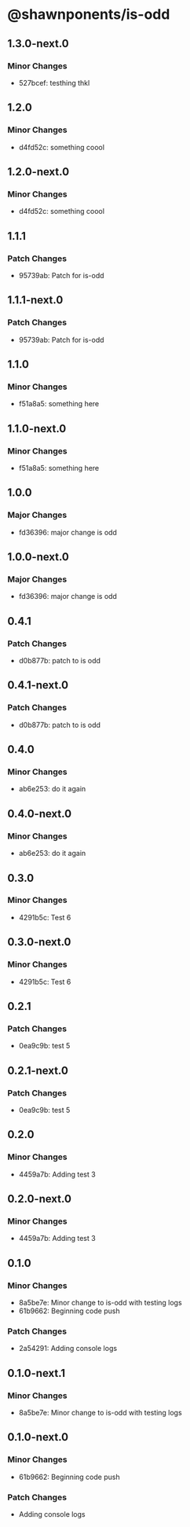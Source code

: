 # @shawnponents/is-odd

## 1.3.0-next.0

### Minor Changes

- 527bcef: testhing thkl

## 1.2.0

### Minor Changes

- d4fd52c: something coool

## 1.2.0-next.0

### Minor Changes

- d4fd52c: something coool

## 1.1.1

### Patch Changes

- 95739ab: Patch for is-odd

## 1.1.1-next.0

### Patch Changes

- 95739ab: Patch for is-odd

## 1.1.0

### Minor Changes

- f51a8a5: something here

## 1.1.0-next.0

### Minor Changes

- f51a8a5: something here

## 1.0.0

### Major Changes

- fd36396: major change is odd

## 1.0.0-next.0

### Major Changes

- fd36396: major change is odd

## 0.4.1

### Patch Changes

- d0b877b: patch to is odd

## 0.4.1-next.0

### Patch Changes

- d0b877b: patch to is odd

## 0.4.0

### Minor Changes

- ab6e253: do it again

## 0.4.0-next.0

### Minor Changes

- ab6e253: do it again

## 0.3.0

### Minor Changes

- 4291b5c: Test 6

## 0.3.0-next.0

### Minor Changes

- 4291b5c: Test 6

## 0.2.1

### Patch Changes

- 0ea9c9b: test 5

## 0.2.1-next.0

### Patch Changes

- 0ea9c9b: test 5

## 0.2.0

### Minor Changes

- 4459a7b: Adding test 3

## 0.2.0-next.0

### Minor Changes

- 4459a7b: Adding test 3

## 0.1.0

### Minor Changes

- 8a5be7e: Minor change to is-odd with testing logs
- 61b9662: Beginning code push

### Patch Changes

- 2a54291: Adding console logs

## 0.1.0-next.1

### Minor Changes

- 8a5be7e: Minor change to is-odd with testing logs

## 0.1.0-next.0

### Minor Changes

- 61b9662: Beginning code push

### Patch Changes

- Adding console logs
